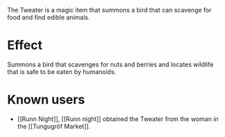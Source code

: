 The Tweater is a magic item that summons a bird that can scavenge for food and find edible animals.
# Effect
Summons a bird that scavenges for nuts and berries and locates wildlife that is safe to be eaten by humanoids.
# Known users
- [[Runn Night]], [[Runn night]] obtained the Tweater from the woman in the [[Tungugröf Market]].